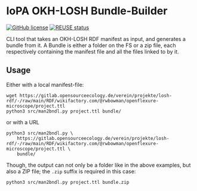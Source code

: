 <!--
SPDX-FileCopyrightText: 2022 Robin Vobruba <hoijui.quaero@gmail.com>

SPDX-License-Identifier: CC0-1.0
-->

# IoPA OKH-LOSH Bundle-Builder

[![GitHub license](
    https://img.shields.io/github/license/hoijui/BundleBuilder.svg?style=flat)](
    ./LICENSE)
[![REUSE status](
    https://api.reuse.software/badge/github.com/hoijui/BundleBuilder)](
    https://api.reuse.software/info/github.com/hoijui/BundleBuilder)

CLI tool that takes an OKH-LOSH RDF manifest as input,
and generates a bundle from it.
A Bundle is either a folder on the FS or a zip file,
each respectively containing the manifest file
and all the files linked to by it.

## Usage

Either with a local manifest-file:

```shell
wget https://gitlab.opensourceecology.de/verein/projekte/losh-rdf/-/raw/main/RDF/wikifactory.com/@rwbowman/openflexure-microscope/project.ttl
python3 src/man2bndl.py project.ttl bundle/
```

or with a URL

```shell
python3 src/man2bndl.py \
    https://gitlab.opensourceecology.de/verein/projekte/losh-rdf/-/raw/main/RDF/wikifactory.com/@rwbowman/openflexure-microscope/project.ttl \
    bundle/
```

Though, the output can not only be a folder like in the above examples,
but also a ZIP file;
the `.zip` suffix is required in this case:

```shell
python3 src/man2bndl.py project.ttl bundle.zip
```
